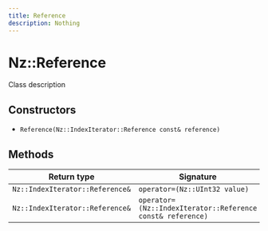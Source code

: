 ```yaml
---
title: Reference
description: Nothing
---
```


# Nz::Reference

Class description

## Constructors

- `Reference(Nz::IndexIterator::Reference const& reference)`

## Methods

| Return type | Signature |
| ----------- | --------- |
| `Nz::IndexIterator::Reference&` | `operator=(Nz::UInt32 value)` |
| `Nz::IndexIterator::Reference&` | `operator=(Nz::IndexIterator::Reference const& reference)` |
